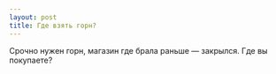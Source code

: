 ```yaml
---
layout: post 
title: Где взять горн? 
--- 
```

Срочно нужен горн, магазин где брала раньше — закрылся. Где вы покупаете?